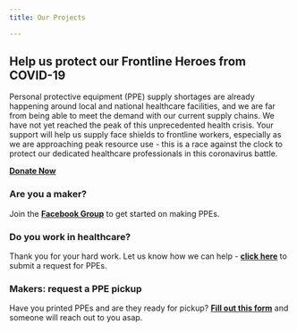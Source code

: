 ```yaml
---
title: Our Projects

---
```

## Help us protect our Frontline Heroes from COVID-19

Personal protective equipment (PPE) supply shortages are already happening around local and national healthcare facilities, and we are far from being able to meet the demand with our current supply chains. We have not yet reached the peak of this unprecedented health crisis. Your support will help us supply face shields to frontline workers, especially as we are approaching peak resource use - this is a race against the clock to protect our dedicated healthcare professionals in this coronavirus battle.

[**Donate Now**](https://donorbox.org/masks-for-washington-hospitals "Donate Now")

### Are you a maker?

Join the [**Facebook Group**](https://www.facebook.com/groups/209781503693623/) to get started on making PPEs.

### Do you work in healthcare?

Thank you for your hard work. Let us know how we can help - [**click here**](https://airtable.com/shr8N7KR1XbVziJ5k) to submit a request for PPEs.

### Makers: request a PPE pickup

Have you printed PPEs and are they ready for pickup? [**Fill out this form**](https://airtable.com/shriWHxJj5lhjHIdJ) and someone will reach out to you asap.